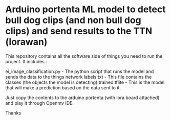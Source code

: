 # Arduino portenta ML model to detect bull dog clips (and non bull dog clips) and send results to the TTN (lorawan)

This repository contains all the software side of things you need to run the project.  It includes :

ei_image_classification.py - The python script that runs the model and sends the data to the things network
labels.txt - This file contains the classes (the objects the model is detecting)
trained.tflite - This is the model that will make a prediction based on the data sent to it.  

Just copy the contents to the arduino portenta (with lora board attached) and play it through Openmv IDE.

Thanks
